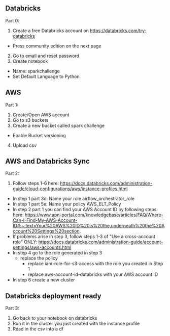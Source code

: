 ## Databricks 

Part 0:
1. Create a free Databricks account on https://databricks.com/try-databricks  
  - Press community edition on the next page  
2. Go to email and reset password  
3. Create notebook  
  - Name: sparkchallenge  
  - Set Default Language to Python  

## AWS 
Part 1:
1. Create/Open AWS account  
2. Go to s3 buckets  
3. Create a new bucket called spark challenge  
  - Enable Bucket versioning  
4. Upload csv  

## AWS and Databricks Sync
Part 2:
1. Follow steps 1-6 here: https://docs.databricks.com/administration-guide/cloud-configurations/aws/instance-profiles.html  
  - In step 1 part 3d: Name your role airflow_orchestrator_role  
  - In step 1 part 5e: Name your policy AWS_ELT_Policy  
  - In step 2 part 1 you can find your AWS Account ID by following steps here: https://www.apn-portal.com/knowledgebase/articles/FAQ/Where-Can-I-Find-My-AWS-Account-ID#:~:text=Your%20AWS%20ID%20is%20the,underneath%20the%20Account%20Settings%20section.  
  - If problems arise in step 3, follow steps 1-3 of "Use a cross-account role" ONLY: https://docs.databricks.com/administration-guide/account-settings/aws-accounts.html  
  - In step 4 go to the role generated in step 3  
    * replace the policy  
      * replace iam-role-for-s3-access with the role you created in Step 1  
      * replace aws-account-id-databricks with your AWS account ID  
  - In step 6 create a new cluster  

## Databricks deployment ready
Part 3:
1. Go back to your notebook on databricks  
2. Run it in the cluster you just created with the instance profile  
3. Read in the csv into a df  
